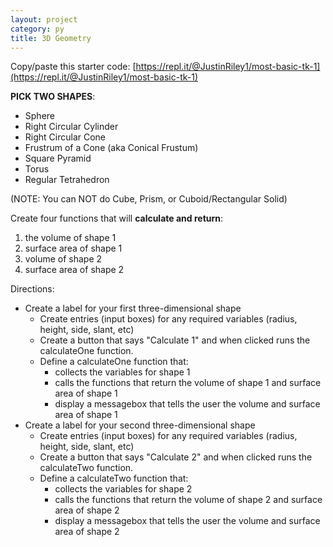 ```yaml
---
layout: project
category: py
title: 3D Geometry
---
```

Copy/paste this starter code: [https://repl.it/@JustinRiley1/most-basic-tk-1](https://repl.it/@JustinRiley1/most-basic-tk-1)

**PICK TWO SHAPES**:
  - Sphere
  - Right Circular Cylinder
  - Right Circular Cone
  - Frustrum of a Cone (aka Conical Frustum)
  - Square Pyramid
  - Torus
  - Regular Tetrahedron

(NOTE: You can NOT do Cube, Prism, or Cuboid/Rectangular Solid)


Create four functions that will __calculate and return__:
  1.  the volume of shape 1
  1.  surface area of shape 1
  1.  volume of shape 2
  1.  surface area of shape 2

Directions:
- Create a label for your first three-dimensional shape
  - Create entries (input boxes) for any required variables (radius, height, side, slant, etc)
  - Create a button that says "Calculate 1" and when clicked runs the calculateOne function.
  - Define a calculateOne function that:
    - collects the variables for shape 1
    - calls the functions that return the volume of shape 1 and surface area of shape 1
    - display a messagebox that tells the user the volume and surface area of shape 1
- Create a label for your second three-dimensional shape
  - Create entries (input boxes) for any required variables (radius, height, side, slant, etc)
  - Create a button that says "Calculate 2" and when clicked runs the calculateTwo function.
  - Define a calculateTwo function that:
    - collects the variables for shape 2
    - calls the functions that return the volume of shape 2 and surface area of shape 2
    - display a messagebox that tells the user the volume and surface area of shape 2
